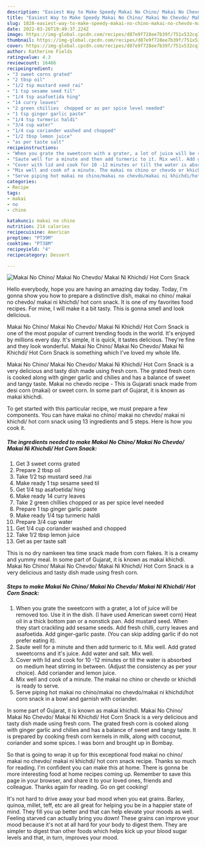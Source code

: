 ```yaml
---
description: "Easiest Way to Make Speedy Makai No Chino/ Makai No Chevdo/ Makai Ni Khichdi/ Hot Corn Snack"
title: "Easiest Way to Make Speedy Makai No Chino/ Makai No Chevdo/ Makai Ni Khichdi/ Hot Corn Snack"
slug: 1828-easiest-way-to-make-speedy-makai-no-chino-makai-no-chevdo-makai-ni-khichdi-hot-corn-snack
date: 2022-03-26T19:49:37.224Z
image: https://img-global.cpcdn.com/recipes/d87e9f728ee7b39f/751x532cq70/makai-no-chino-makai-no-chevdo-makai-ni-khichdi-hot-corn-snack-recipe-main-photo.jpg
thumbnail: https://img-global.cpcdn.com/recipes/d87e9f728ee7b39f/751x532cq70/makai-no-chino-makai-no-chevdo-makai-ni-khichdi-hot-corn-snack-recipe-main-photo.jpg
cover: https://img-global.cpcdn.com/recipes/d87e9f728ee7b39f/751x532cq70/makai-no-chino-makai-no-chevdo-makai-ni-khichdi-hot-corn-snack-recipe-main-photo.jpg
author: Katherine Fields
ratingvalue: 4.3
reviewcount: 16466
recipeingredient:
- "3 sweet corns grated"
- "2 tbsp oil"
- "1/2 tsp mustard seed rai"
- "1 tsp sesame seed til"
- "1/4 tsp asafoetida hing"
- "14 curry leaves"
- "2 green chillies  chopped or as per spice level needed"
- "1 tsp ginger garlic paste"
- "1/4 tsp turmeric haldi"
- "3/4 cup water"
- "1/4 cup coriander washed and chopped"
- "1/2 tbsp lemon juice"
- "as per taste salt"
recipeinstructions:
- "When you grate the sweetcorn with a grater, a lot of juice will be removed too. Use it in the dish. (I have used American sweet corn) Heat oil in a thick bottom pan or a nonstick pan. Add mustard seed. When they start crackling add sesame seeds. Add fresh chilli, curry leaves and asafoetida. Add ginger-garlic paste. (You can skip adding garlic if do not prefer eating it)."
- "Saute well for a minute and then add turmeric to it. Mix well. Add grated sweetcorns and it&#39;s juice. Add water and salt. Mix well."
- "Cover with lid and cook for 10 -12 minutes or till the water is absorbed on medium heat stirring in between. (Adjust the consistency as per your choice). Add coriander and lemon juice."
- "Mix well and cook of a minute. The makai no chino or chevdo or khichdi is ready to serve."
- "Serve piping hot makai no chino/makai no chevdo/makai ni khichdi/hot corn snack in a bowl and garnish with coriander."
categories:
- Recipe
tags:
- makai
- no
- chino

katakunci: makai no chino 
nutrition: 214 calories
recipecuisine: American
preptime: "PT39M"
cooktime: "PT38M"
recipeyield: "4"
recipecategory: Dessert

---
```



![Makai No Chino/ Makai No Chevdo/ Makai Ni Khichdi/ Hot Corn Snack](https://img-global.cpcdn.com/recipes/d87e9f728ee7b39f/751x532cq70/makai-no-chino-makai-no-chevdo-makai-ni-khichdi-hot-corn-snack-recipe-main-photo.jpg)

Hello everybody, hope you are having an amazing day today. Today, I'm gonna show you how to prepare a distinctive dish, makai no chino/ makai no chevdo/ makai ni khichdi/ hot corn snack. It is one of my favorites food recipes. For mine, I will make it a bit tasty. This is gonna smell and look delicious.

Makai No Chino/ Makai No Chevdo/ Makai Ni Khichdi/ Hot Corn Snack is one of the most popular of current trending foods in the world. It's enjoyed by millions every day. It's simple, it is quick, it tastes delicious. They're fine and they look wonderful. Makai No Chino/ Makai No Chevdo/ Makai Ni Khichdi/ Hot Corn Snack is something which I've loved my whole life.

Makai No Chino/ Makai No Chevdo/ Makai Ni Khichdi/ Hot Corn Snack is a very delicious and tasty dish made using fresh corn. The grated fresh corn is cooked along with ginger garlic and chilies and has a balance of sweet and tangy taste. Makai no chevdo recipe - This is Gujarati snack made from desi corn (makai) or sweet corn. In some part of Gujarat, it is known as makai khichdi.


To get started with this particular recipe, we must prepare a few components. You can have makai no chino/ makai no chevdo/ makai ni khichdi/ hot corn snack using 13 ingredients and 5 steps. Here is how you cook it.

<!--inarticleads1-->

##### The ingredients needed to make Makai No Chino/ Makai No Chevdo/ Makai Ni Khichdi/ Hot Corn Snack:

1. Get 3 sweet corns grated
1. Prepare 2 tbsp oil
1. Take 1/2 tsp mustard seed /rai
1. Make ready 1 tsp sesame seed til
1. Get 1/4 tsp asafoetida/ hing
1. Make ready 14 curry leaves
1. Take 2 green chillies  chopped or as per spice level needed
1. Prepare 1 tsp ginger garlic paste
1. Make ready 1/4 tsp turmeric haldi
1. Prepare 3/4 cup water
1. Get 1/4 cup coriander washed and chopped
1. Take 1/2 tbsp lemon juice
1. Get as per taste salt


This is no dry namkeen tea time snack made from corn flakes. It is a creamy and yummy meal. In some part of Gujarat, it is known as makai khichdi. Makai No Chino/ Makai No Chevdo/ Makai Ni Khichdi/ Hot Corn Snack is a very delicious and tasty dish made using fresh corn. 

<!--inarticleads2-->

##### Steps to make Makai No Chino/ Makai No Chevdo/ Makai Ni Khichdi/ Hot Corn Snack:

1. When you grate the sweetcorn with a grater, a lot of juice will be removed too. Use it in the dish. (I have used American sweet corn) Heat oil in a thick bottom pan or a nonstick pan. Add mustard seed. When they start crackling add sesame seeds. Add fresh chilli, curry leaves and asafoetida. Add ginger-garlic paste. (You can skip adding garlic if do not prefer eating it).
1. Saute well for a minute and then add turmeric to it. Mix well. Add grated sweetcorns and it&#39;s juice. Add water and salt. Mix well.
1. Cover with lid and cook for 10 -12 minutes or till the water is absorbed on medium heat stirring in between. (Adjust the consistency as per your choice). Add coriander and lemon juice.
1. Mix well and cook of a minute. The makai no chino or chevdo or khichdi is ready to serve.
1. Serve piping hot makai no chino/makai no chevdo/makai ni khichdi/hot corn snack in a bowl and garnish with coriander.


In some part of Gujarat, it is known as makai khichdi. Makai No Chino/ Makai No Chevdo/ Makai Ni Khichdi/ Hot Corn Snack is a very delicious and tasty dish made using fresh corn. The grated fresh corn is cooked along with ginger garlic and chilies and has a balance of sweet and tangy taste. It is prepared by cooking fresh corn kernels in milk, along with coconut, coriander and some spices. I was born and brought up in Bombay. 

So that is going to wrap it up for this exceptional food makai no chino/ makai no chevdo/ makai ni khichdi/ hot corn snack recipe. Thanks so much for reading. I'm confident you can make this at home. There is gonna be more interesting food at home recipes coming up. Remember to save this page in your browser, and share it to your loved ones, friends and colleague. Thanks again for reading. Go on get cooking!

It's not hard to drive away your bad mood when you eat grains. Barley, quinoa, millet, teff, etc are all great for helping you be in a happier state of mind. They fill you up better and that can help elevate your moods as well. Feeling starved can actually bring you down! These grains can improve your mood because it's not at all hard for your body to digest them. They are simpler to digest than other foods which helps kick up your blood sugar levels and that, in turn, improves your mood.
